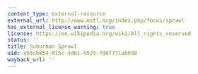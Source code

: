 ```yaml
---
content_type: external-resource
external_url: http://www.mstl.org/index.php/focus/sprawl
has_external_license_warning: true
license: https://en.wikipedia.org/wiki/All_rights_reserved
status: ''
title: Suburban Sprawl
uid: ab5cb854-015c-4d61-9525-7d6f771ab038
wayback_url: ''
---
```

